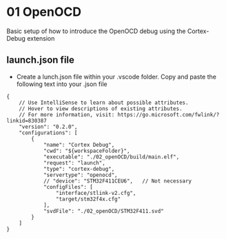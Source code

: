 # 01 OpenOCD
Basic setup of how to introduce the OpenOCD debug using the Cortex-Debug extension
## launch.json file
- Create a lunch.json file within your .vscode folder. Copy and paste the following text into your .json file
```
{
    // Use IntelliSense to learn about possible attributes.
    // Hover to view descriptions of existing attributes.
    // For more information, visit: https://go.microsoft.com/fwlink/?linkid=830387
    "version": "0.2.0",
    "configurations": [
        {
            "name": "Cortex Debug",
            "cwd": "${workspaceFolder}",
            "executable": "./02_openOCD/build/main.elf",
            "request": "launch",
            "type": "cortex-debug",
            "servertype": "openocd",
            // "device": "STM32F411CEU6",   // Not necessary
            "configFiles": [
                "interface/stlink-v2.cfg",
                "target/stm32f4x.cfg"
            ],
            "svdFile": "./02_openOCD/STM32F411.svd"
        }
    ]
}
```
